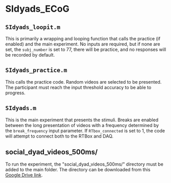 # SIdyads_ECoG
 
## `SIdyads_loopit.m`
This is primarily a wrapping and looping function that calls the practice (if enabled) and the main experiment. No inputs are required, but if none are set, the `subj_number` is set to 77, there will be practice, and no responses will be recorded by default.

## `SIdyads_practice.m`
This calls the practice code. Random videos are selected to be presented. The participant must reach the input threshold accuracy to be able to progress. 

## `SIdyads.m`
This is the main experiment that presents the stimuli. Breaks are enabled between the long presentation of videos with a frequency determined by the `break_frequency` input parameter. If `RTbox_connected` is set to 1, the code will attempt to connect both to the RTBox and DAQ. 

## social_dyad_videos_500ms/
To run the experiment, the "social_dyad_videos_500ms/" directory must be added to the main folder. The directory can be downloaded from this [Google Drive link](https://drive.google.com/drive/folders/1-EGqd_Yp0yKg5ooeS0ujAVnPmdAlXAsC?usp=sharing).
